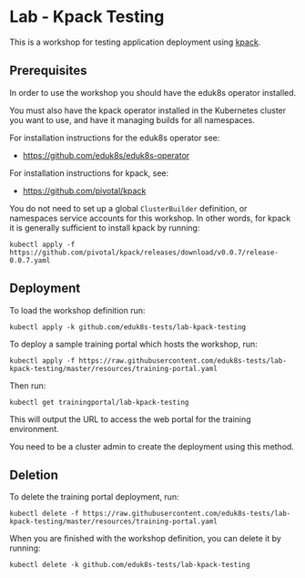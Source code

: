 Lab - Kpack Testing
===================

This is a workshop for testing application deployment using [kpack](https://github.com/pivotal/kpack).

Prerequisites
-------------

In order to use the workshop you should have the eduk8s operator installed.

You must also have the kpack operator installed in the Kubernetes cluster you want to use, and have it managing builds for all namespaces.

For installation instructions for the eduk8s operator see:

* https://github.com/eduk8s/eduk8s-operator

For installation instructions for kpack, see:

* https://github.com/pivotal/kpack

You do not need to set up a global `ClusterBuilder` definition, or namespaces service accounts for this workshop. In other words, for kpack it is generally sufficient to install kpack by running:

```
kubectl apply -f https://github.com/pivotal/kpack/releases/download/v0.0.7/release-0.0.7.yaml
```

Deployment
----------

To load the workshop definition run:

```
kubectl apply -k github.com/eduk8s-tests/lab-kpack-testing
```

To deploy a sample training portal which hosts the workshop, run:

```
kubectl apply -f https://raw.githubusercontent.com/eduk8s-tests/lab-kpack-testing/master/resources/training-portal.yaml
```

Then run:

```
kubectl get trainingportal/lab-kpack-testing
```

This will output the URL to access the web portal for the training environment.

You need to be a cluster admin to create the deployment using this method.

Deletion
--------

To delete the training portal deployment, run:

```
kubectl delete -f https://raw.githubusercontent.com/eduk8s-tests/lab-kpack-testing/master/resources/training-portal.yaml
```

When you are finished with the workshop definition, you can delete it by running:

```
kubectl delete -k github.com/eduk8s-tests/lab-kpack-testing
